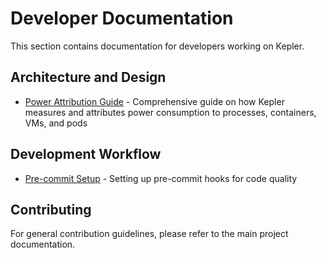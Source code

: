 # Developer Documentation

This section contains documentation for developers working on Kepler.

## Architecture and Design

- [Power Attribution Guide](power-attribution-guide.md) - Comprehensive guide on how Kepler measures and attributes power consumption to processes, containers, VMs, and pods

## Development Workflow

- [Pre-commit Setup](pre-commit.md) - Setting up pre-commit hooks for code quality

## Contributing

For general contribution guidelines, please refer to the main project documentation.
